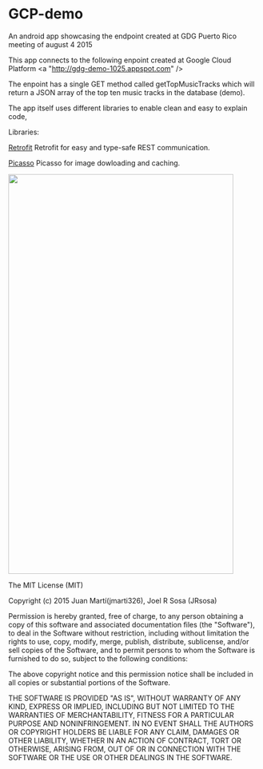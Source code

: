 # GCP-demo
An android app showcasing the endpoint created at GDG Puerto Rico meeting of august 4 2015

This app connects to the following enpoint created at Google Cloud Platform <a "http://gdg-demo-1025.appspot.com" />

The enpoint has a single GET method called getTopMusicTracks which will return a JSON array of the top ten music tracks in the database (demo).


The app itself uses different libraries to enable clean and easy to explain code,

Libraries:

<a href="http://square.github.io/retrofit/">Retrofit<a/> Retrofit for easy and type-safe REST communication.

<a href="http://square.github.io/picasso/">Picasso<a/> Picasso for image dowloading and caching.


<img src="https://github.com/JRSosa/TechPR/blob/master/screenshot.png" width="450px" height="800px" />


The MIT License (MIT)

Copyright (c) 2015 Juan Martí(jmarti326), Joel R Sosa (JRsosa)

Permission is hereby granted, free of charge, to any person obtaining a copy
of this software and associated documentation files (the "Software"), to deal
in the Software without restriction, including without limitation the rights
to use, copy, modify, merge, publish, distribute, sublicense, and/or sell
copies of the Software, and to permit persons to whom the Software is
furnished to do so, subject to the following conditions:

The above copyright notice and this permission notice shall be included in
all copies or substantial portions of the Software.

THE SOFTWARE IS PROVIDED "AS IS", WITHOUT WARRANTY OF ANY KIND, EXPRESS OR
IMPLIED, INCLUDING BUT NOT LIMITED TO THE WARRANTIES OF MERCHANTABILITY,
FITNESS FOR A PARTICULAR PURPOSE AND NONINFRINGEMENT. IN NO EVENT SHALL THE
AUTHORS OR COPYRIGHT HOLDERS BE LIABLE FOR ANY CLAIM, DAMAGES OR OTHER
LIABILITY, WHETHER IN AN ACTION OF CONTRACT, TORT OR OTHERWISE, ARISING FROM,
OUT OF OR IN CONNECTION WITH THE SOFTWARE OR THE USE OR OTHER DEALINGS IN
THE SOFTWARE.



 
